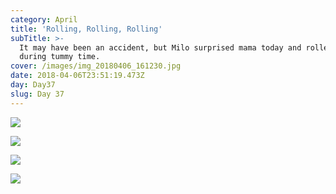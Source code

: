 ```yaml
---
category: April
title: 'Rolling, Rolling, Rolling'
subTitle: >-
  It may have been an accident, but Milo surprised mama today and rolled over
  during tummy time.  
cover: /images/img_20180406_161230.jpg
date: 2018-04-06T23:51:19.473Z
day: Day37
slug: Day 37
---
```

![](/images/img_20180406_161230.jpg)

![](/images/img_20180406_160211.jpg)

![](/images/img_20180406_162324.jpg)

![](/images/img_20180406_162328.jpg)

